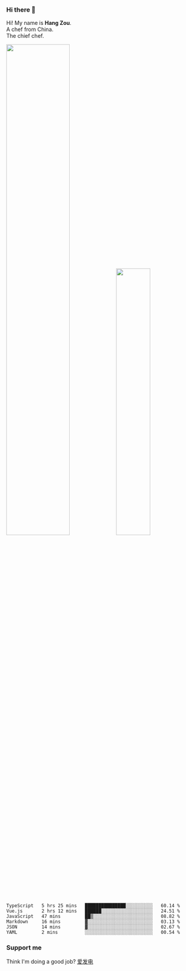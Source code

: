 ### Hi there 👋

Hi! My name is **Hang Zou**.  
A chef from China.  
The chief chef.

<img align="" width="57.5%" src="https://github-readme-stats.vercel.app/api?username=zouhangwithsweet&hide_title=true&hide_border=true&show_icons=true&include_all_commits=true&line_height=21" /><img align="" width="42.4%" src="https://github-readme-stats.vercel.app/api/top-langs/?username=zouhangwithsweet&hide_title=true&hide_border=true&layout=compact" />

<!--START_SECTION:waka-->

```text
TypeScript   5 hrs 25 mins   ███████████████░░░░░░░░░░   60.14 %
Vue.js       2 hrs 12 mins   ██████░░░░░░░░░░░░░░░░░░░   24.51 %
JavaScript   47 mins         ██▒░░░░░░░░░░░░░░░░░░░░░░   08.82 %
Markdown     16 mins         ▓░░░░░░░░░░░░░░░░░░░░░░░░   03.13 %
JSON         14 mins         ▓░░░░░░░░░░░░░░░░░░░░░░░░   02.67 %
YAML         2 mins          ░░░░░░░░░░░░░░░░░░░░░░░░░   00.54 %
```

<!--END_SECTION:waka-->

### Support me

Think I'm doing a good job? [爱发电](https://afdian.net/@zouhangsweet)
